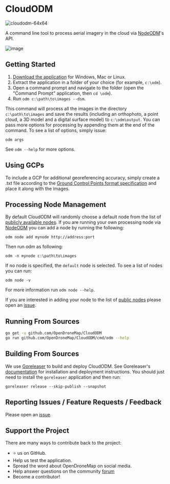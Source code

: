 # CloudODM

![cloudodm-64x64](https://user-images.githubusercontent.com/1951843/51078515-02348000-1684-11e9-8f96-ed056b0cbe98.png)

A command line tool to process aerial imagery in the cloud via [NodeODM](https://github.com/OpenDroneMap/NodeODM)'s API.

![image](https://user-images.githubusercontent.com/1951843/51078579-3492ad00-1685-11e9-9fcd-0beda36ad56b.png)

## Getting Started

1. [Download the application](https://github.com/OpenDroneMap/CloudODM/releases) for Windows, Mac or Linux.
2. Extract the application in a folder of your choice (for example, `c:\odm`).
3. Open a command prompt and navigate to the folder (open the "Command Prompt" application, then `cd \odm`).
4. Run `odm c:\path\to\images --dsm`.

This command will process all the images in the directory `c:\path\to\images` and save the results (including an orthophoto, a point cloud, a 3D model and a digital surface model) to `c:\odm\output`. You can pass more options for processing by appending them at the end of the command. To see a list of options, simply issue:

`odm args`

See `odm --help` for more options.

## Using GCPs

To include a GCP for additional georeferencing accuracy, simply create a .txt file according to the [Ground Control Points format specification](https://docs.opendronemap.org/using.html#ground-control-points) and place it along with the images.

## Processing Node Management

By default CloudODM will randomly choose a default node from the list of [publicly available nodes](https://github.com/OpenDroneMap/CloudODM/blob/master/public_nodes.json). If you are running your own processing node via [NodeODM](https://github.com/OpenDroneMap/NodeODM) you can add a node by running the following:

`odm node add mynode http://address:port`

Then run odm as following:

`odm -n mynode c:\path\to\images`

If no node is specified, the `default` node is selected. To see a list of nodes you can run:

`odm node -v`

For more information run `odm node --help`.

If you are interested in adding your node to the list of [public nodes](https://github.com/OpenDroneMap/CloudODM/blob/master/public_nodes.json) please open an [issue](https://github.com/OpenDroneMap/CloudODM/issues).

## Running From Sources

```bash
go get -u github.com/OpenDroneMap/CloudODM
go run github.com/OpenDroneMap/CloudODM/cmd/odm --help
```

## Building From Sources

We use [Goreleaser](https://goreleaser.com/) to build and deploy CloudODM. See Goreleaser's [documentation](https://goreleaser.com/) for installation and deployment instructions. You should just need to install the `goreleaser` application and then run:

`goreleaser release --skip-publish --snapshot`

## Reporting Issues / Feature Requests / Feedback

Please open an [issue](https://github.com/OpenDroneMap/CloudODM).

## Support the Project

There are many ways to contribute back to the project:

 - ⭐️ us on GitHub.
 - Help us test the application.
 - Spread the word about OpenDroneMap on social media.
 - Help answer questions on the community [forum](https://community.opendronemap.org)
 - Become a contributor!




